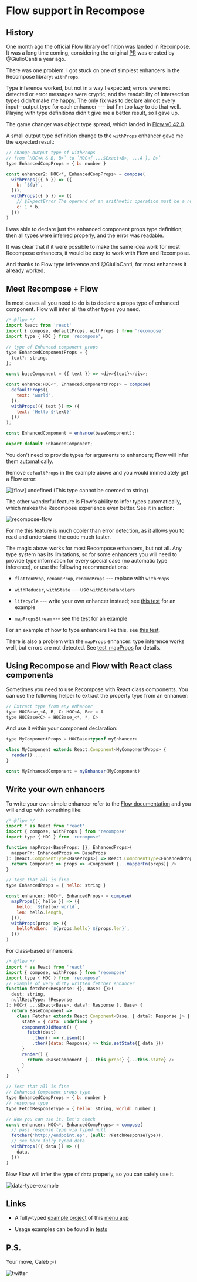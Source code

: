 # Flow support in Recompose

## History

One month ago the official Flow library definition was landed in Recompose.
It was a long time coming, considering the original [PR](https://github.com/acdlite/recompose/pull/241) was created by @GiulioCanti a year ago.

There was one problem. I got stuck on one of simplest enhancers in the Recompose library: `withProps`.

Type inference worked, but not in a way I expected; errors were not detected or error messages were cryptic, and the readability of intersection types didn't make me happy.
The only fix was to declare almost every input--output type for each enhancer --- but I'm too lazy to do that well.
Playing with type definitions didn't give me a better result, so I gave up.

The game changer was object type spread, which landed in [Flow v0.42.0](https://github.com/facebook/flow/releases/tag/v0.42.0).

A small output type definition change to the `withProps` enhancer gave me the expected result:

```javascript
// change output type of withProps
// from `HOC<A & B, B>` to `HOC<{ ...$Exact<B>, ...A }, B>`
type EnhancedCompProps = { b: number }

const enhancer2: HOC<*, EnhancedCompProps> = compose(
  withProps(({ b }) => ({
    b: `${b}`,
  })),
  withProps(({ b }) => ({
    // $ExpectError The operand of an arithmetic operation must be a number
    c: 1 * b,
  }))
)
```

I was able to declare just the enhanced component props type definition; then all types were inferred properly, and the error was readable.

It was clear that if it were possible to make the same idea work for most Recompose enhancers, it would be easy to work with Flow and Recompose.

And thanks to Flow type inference and @GiulioCanti, for most enhancers it already worked.

## Meet Recompose + Flow

In most cases all you need to do is to declare a props type of enhanced component.
Flow will infer all the other types you need.

```javascript
/* @flow */
import React from 'react'
import { compose, defaultProps, withProps } from 'recompose'
import type { HOC } from 'recompose';

// type of Enhanced component props
type EnhancedComponentProps = {
  text?: string,
};

const baseComponent = ({ text }) => <div>{text}</div>;

const enhance:HOC<*, EnhancedComponentProps> = compose(
  defaultProps({
    text: 'world',
  }),
  withProps(({ text }) => ({
    text: `Hello ${text}`
  }))
);

const EnhancedComponent = enhance(baseComponent);

export default EnhancedComponent;
```

You don't need to provide types for arguments to enhancers; Flow will infer them automatically.

Remove `defaultProps` in the example above and you would immediately get a Flow error:

![[flow] undefined (This type cannot be coerced to string)](./error.png?raw=true)

The other wonderful feature is Flow's ability to infer types automatically,
which makes the Recompose experience even better.  See it in action:

![recompose-flow](https://user-images.githubusercontent.com/5077042/28116959-0c96ae2c-6714-11e7-930e-b1454c629908.gif)

For me this feature is much cooler than error detection, as
it allows you to read and understand the code much faster.

The magic above works for most Recompose enhancers, but not all. Any type system has its limitations, so for some enhancers you will need to provide type information for every special case (no automatic type inference), or use the following recommendations:

- `flattenProp`, `renameProp`, `renameProps` --- replace with `withProps` 

- `withReducer`, `withState` --- use `withStateHandlers`

- `lifecycle` --- write your own enhancer instead; see [this test](https://github.com/acdlite/recompose/blob/master/types/flow-typed/recompose_v0.24.x/flow_v0.53.x-/test_mapPropsStream.js) for an example

- `mapPropsStream` --- see the [test](https://github.com/acdlite/recompose/blob/master/types/flow-typed/recompose_v0.24.x/flow_v0.53.x-/test_mapPropsStream.js) for an example

For an example of how to type enhancers like this, see [this test](https://github.com/acdlite/recompose/blob/master/types/flow-typed/recompose_v0.24.x/flow_v0.53.x-/test_voodoo.js).

There is also a problem with the `mapProps` enhancer: type inference works well, but errors are not detected. See [test_mapProps](https://github.com/acdlite/recompose/blob/5c7f4d4ff2ccf1b71bb3089bca16d324d1249723/types/flow-typed/recompose_v0.24.x/flow_v0.53.x-/test_mapProps.js#L29) for details.

## Using Recompose and Flow with React class components

Sometimes you need to use Recompose with React class components. You can use the following helper to extract the property type from an enhancer:

```javascript
// Extract type from any enhancer
type HOCBase_<A, B, C: HOC<A, B>> = A
type HOCBase<C> = HOCBase_<*, *, C>

```

And use it within your component declaration:

```javascript
type MyComponentProps = HOCBase<typeof myEnhancer>

class MyComponent extends React.Component<MyComponentProps> {
  render() ...
}

const MyEnhancedComponent = myEnhancer(MyComponent)

```

## Write your own enhancers

To write your own simple enhancer
refer to the [Flow documentation](https://flow.org/en/docs/react/hoc/) and you will end up with something like:

```javascript
/* @flow */
import * as React from 'react'
import { compose, withProps } from 'recompose'
import type { HOC } from 'recompose'

function mapProps<BaseProps: {}, EnhancedProps>(
  mapperFn: EnhancedProps => BaseProps
): (React.ComponentType<BaseProps>) => React.ComponentType<EnhancedProps> {
  return Component => props => <Component {...mapperFn(props)} />
}

// Test that all is fine
type EnhancedProps = { hello: string }

const enhancer: HOC<*, EnhancedProps> = compose(
  mapProps(({ hello }) => ({
    hello: `${hello} world`,
    len: hello.length,
  })),
  withProps(props => ({
    helloAndLen: `${props.hello} ${props.len}`,
  }))
)
```

For class-based enhancers:

```javascript
/* @flow */
import * as React from 'react'
import { compose, withProps } from 'recompose'
import type { HOC } from 'recompose'
// Example of very dirty written fetcher enhancer
function fetcher<Response: {}, Base: {}>(
  dest: string,
  nullRespType: ?Response
): HOC<{ ...$Exact<Base>, data?: Response }, Base> {
  return BaseComponent =>
    class Fetcher extends React.Component<Base, { data?: Response }> {
      state = { data: undefined }
      componentDidMount() {
        fetch(dest)
          .then(r => r.json())
          .then((data: Response) => this.setState({ data }))
      }
      render() {
        return <BaseComponent {...this.props} {...this.state} />
      }
    }
}

// Test that all is fine
// Enhanced Component props type
type EnhancedCompProps = { b: number }
// response type
type FetchResponseType = { hello: string, world: number }

// Now you can use it, let's check
const enhancer: HOC<*, EnhancedCompProps> = compose(
  // pass response type via typed null
  fetcher('http://endpoint.ep', (null: ?FetchResponseType)),
  // see here fully typed data
  withProps(({ data }) => ({
    data,
  }))
)
```

Now Flow will infer the type of `data` properly, so you can safely use it.

![data-type-example](./dataExample.png?raw=true)

## Links

- A fully-typed [example project](https://github.com/acdlite/recompose/tree/master/types/flow-example) of this [menu app](https://grader-meets-16837.netlify.com/)

- Usage examples can be found in [tests](https://github.com/acdlite/recompose/tree/master/types/flow-typed/recompose_v0.24.x/flow_v0.53.x-)

## P.S.

Your move, Caleb ;-)

![twitter](./twitter.png?raw=true)
